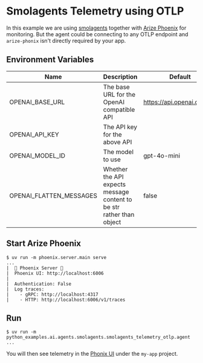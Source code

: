 # Smolagents Telemetry using OTLP

In this example we are using [smolagents](https://github.com/huggingface/smolagents) together with [Arize Phoenix](https://github.com/Arize-ai/phoenix) for monitoring. But the agent could be connecting to any OTLP endpoint and `arize-phonix` isn't directly required by your app.

## Environment Variables

| Name | Description | Default |
| ---- | ----------- | ------- |
| OPENAI_BASE_URL | The base URL for the OpenAI compatible API | https://api.openai.com/v1 |
| OPENAI_API_KEY | The API key for the above API | |
| OPENAI_MODEL_ID | The model to use | gpt-4o-mini |
| OPENAI_FLATTEN_MESSAGES | Whether the API expects message content to be str rather than object | false |

## Start Arize Phoenix

```console
$ uv run -m phoenix.server.main serve
...
|  🚀 Phoenix Server 🚀
|  Phoenix UI: http://localhost:6006
|
|  Authentication: False
|  Log traces:
|    - gRPC: http://localhost:4317
|    - HTTP: http://localhost:6006/v1/traces
```

## Run

```console
$ uv run -m python_examples.ai.agents.smolagents.smolagents_telemetry_otlp.agent
...
```

You will then see telemetry in the [Phonix UI](http://localhost:6006) under the `my-app` project.
